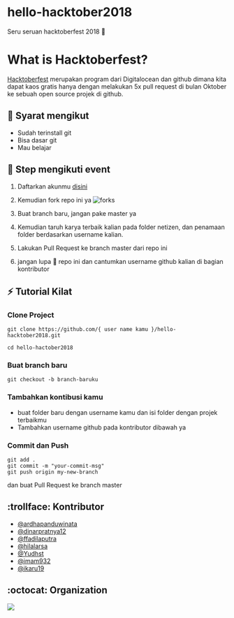 # hello-hacktober2018
Seru seruan hacktoberfest 2018 :checkered_flag:

# What is Hacktoberfest?

[Hacktoberfest](hacktoberfest.digitalocean.com) merupakan program dari Digitalocean dan github dimana kita dapat kaos gratis hanya dengan melakukan 5x pull request di bulan Oktober ke sebuah open source projek di github.

## :pushpin: Syarat mengikut
- Sudah terinstall git
- Bisa dasar git
- Mau belajar

## :scroll: Step mengikuti event

1. Daftarkan akunmu [disini](https://hacktoberfest.digitalocean.com)

2. Kemudian fork repo ini ya
![forks](res/forks.png)

3. Buat branch baru, jangan pake master ya

4. Kemudian taruh karya terbaik kalian pada folder netizen, dan penamaan folder berdasarkan username kalian.

5. Lakukan Pull Request ke branch master dari repo ini

6. jangan lupa :star2: repo ini dan cantumkan username github kalian di bagian kontributor

## :zap: Tutorial Kilat

### Clone Project
```
git clone https://github.com/{ user name kamu }/hello-hacktober2018.git

cd hello-hactober2018
```

### Buat branch baru
```
git checkout -b branch-baruku
```

### Tambahkan kontibusi kamu
- buat folder baru dengan username kamu dan isi folder dengan projek terbaikmu
- Tambahkan username github pada kontributor dibawah ya

### Commit dan Push
```
git add .
git commit -m "your-commit-msg"
git push origin my-new-branch
```

dan buat Pull Request ke branch master

## :trollface: Kontributor

- [@ardhapanduwinata](https://github.com/ardhapanduwinata)
- [@dinarpratnya12](https://github.com/dinarpratnya12)
- [@ffadilaputra](https://github.com/ffadilaputra)
- [@hilalarsa](https://github.com/hilalarsa)
- [@Yudhst](https://github.com/Yudhst)
- [@imam932](https://github.com/imam932)
- [@ikaru19](https://github.com/ikaru19)

## :octocat: Organization
![](res/item.png)
